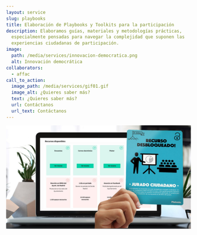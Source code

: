 ```yaml
---
layout: service
slug: playbooks
title: Elaboración de Playbooks y Toolkits para la participación
description: Elaboramos guías, materiales y metodologías prácticas,
  especialmente pensadas para navegar la complejidad que suponen las
  experiencias ciudadanas de participación.
image:
  path: /media/services/innovacion-democratica.png
  alt: Innovación democrática
collaborators:
  - affac
call_to_action:
  image_path: /media/services/gif01.gif
  image_alt: ¿Quieres saber más?
  text: ¿Quieres saber más?
  url: Contáctanos
  url_text: Contáctanos
---
```



![Playbooks](/media/photo_2024-07-31_15-48-13.jpg "Playbooks")
